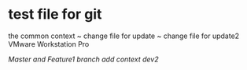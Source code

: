 # test file for git
 the common context
 ~ change file for update
 ~ change file for update2 
VMware Workstation Pro


*Master and Feature1 branch add context dev2*
